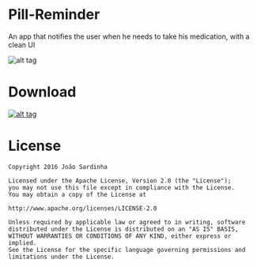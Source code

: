 # Pill-Reminder
An app that notifies the user when he needs to take his medication, with a clean UI

![alt tag](http://i.imgur.com/xd9L8fn.png)

# Download
[![alt tag](http://i.imgur.com/lAnj5Gk.png)](https://play.google.com/store/apps/details?id=com.dailyreminder)

# License
    
    Copyright 2016 João Sardinha
    
    Licensed under the Apache License, Version 2.0 (the "License");
    you may not use this file except in compliance with the License.
    You may obtain a copy of the License at
    
    http://www.apache.org/licenses/LICENSE-2.0
    
    Unless required by applicable law or agreed to in writing, software
    distributed under the License is distributed on an "AS IS" BASIS,
    WITHOUT WARRANTIES OR CONDITIONS OF ANY KIND, either express or implied.
    See the License for the specific language governing permissions and
    limitations under the License.

